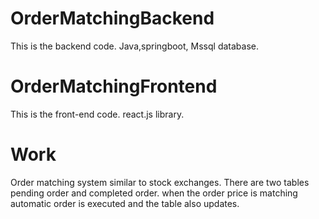 # OrderMatchingBackend
This is the backend code. 
Java,springboot, Mssql database.
# OrderMatchingFrontend
This is the front-end code. 
react.js library.
# Work
Order matching system similar to stock exchanges. There are two tables pending order and completed order. when the order price is matching automatic order is executed and the table also updates.
